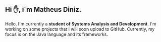 ## Hi ✋, i´m Matheus Diniz.
<p> Hello, I'm currently a <strong>student of Systems Analysis and Development</strong>. I'm working on some projects that I will soon upload to GitHub. Currently, my focus is on the Java language and its frameworks.</p>

<!--
<div>
<a href="https://github.com/seu-usuário-aqui">
<img loading="lazy" height="180em" src="https://github-readme-stats.vercel.app/api/top-langs/?username=tmatheusdiniz&layout=compact&langs_count=7&theme=dracula"/>
<img loading="lazy" height="180em" src="https://github-readme-stats.vercel.app/api?username=tmatheusdiniz&show_icons=true&theme=dracula&include_all_commits=true&count_private=true"/>
</div>
-->
<!--
**tmatheusdiniz/tmatheusdiniz** is a ✨ _special_ ✨ repository because its `README.md` (this file) appears on your GitHub profile.

Here are some ideas to get you started:

- 🔭 I’m currently working on ...
- 🌱 I’m currently learning ...
- 👯 I’m looking to collaborate on ...
- 🤔 I’m looking for help with ...
- 💬 Ask me about ...
- 📫 How to reach me: ...
- 😄 Pronouns: ...
- ⚡ Fun fact: ...
-->
